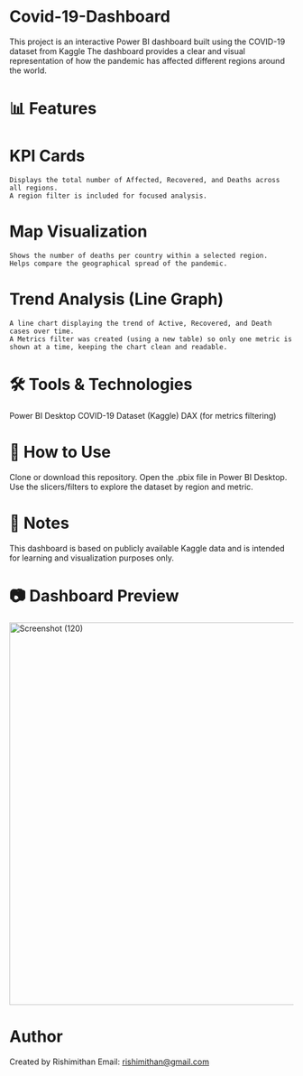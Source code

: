 # Covid-19-Dashboard

This project is an interactive Power BI dashboard built using the COVID-19 dataset from Kaggle
The dashboard provides a clear and visual representation of how the pandemic has affected different regions around the world.

# 📊 Features

  # KPI Cards
    Displays the total number of Affected, Recovered, and Deaths across all regions.
    A region filter is included for focused analysis.
    
  # Map Visualization
    Shows the number of deaths per country within a selected region.
    Helps compare the geographical spread of the pandemic.
    
  # Trend Analysis (Line Graph)
    A line chart displaying the trend of Active, Recovered, and Death cases over time.
    A Metrics filter was created (using a new table) so only one metric is shown at a time, keeping the chart clean and readable.

# 🛠️ Tools & Technologies

  Power BI Desktop
  COVID-19 Dataset (Kaggle)
  DAX (for metrics filtering)

# 🚀 How to Use
  Clone or download this repository.
  Open the .pbix file in Power BI Desktop.
  Use the slicers/filters to explore the dataset by region and metric.

# 📌 Notes
  This dashboard is based on publicly available Kaggle data and is intended for learning and visualization purposes only.

# 📷 Dashboard Preview
<img width="1210" height="678" alt="Screenshot (120)" src="https://github.com/user-attachments/assets/e6cfbc0f-aafc-4547-81ec-1e354772f6ea" />

# Author
Created by Rishimithan 
Email: rishimithan@gmail.com
